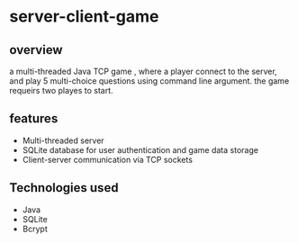 # server-client-game
## overview 
a multi-threaded Java TCP game , where a player connect to the server, and play 5 multi-choice questions using command line argument. the game requeirs two playes to start.

## features
- Multi-threaded server
- SQLite database for user authentication and game data storage
- Client-server communication via TCP sockets

## Technologies used
- Java
- SQLite
- Bcrypt


